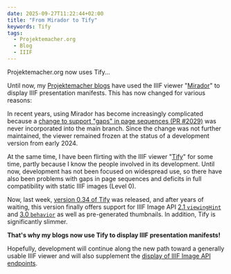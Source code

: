 ```yaml
---
date: 2025-09-27T11:22:44+02:00
title: "From Mirador to Tify"
keywords: Tify
tags:
  - Projektemacher.org
  - Blog
  - IIIF
---
```

Projektemacher.org now uses Tify...
<!--more-->

Until now, my [Projektemacher blogs](https://projektemacher.org/blogs/) have used the IIIF viewer "[Mirador](https://projectmirador.org/)" to display IIIF presentation manifests. This has now changed for various reasons:

In recent years, using Mirador has become increasingly complicated because a [change to support "gaps" in page sequences (PR #2029)](https://github.com/ProjectMirador/mirador/pull/3029) was never incorporated into the main branch. Since the change was not further maintained, the viewer remained frozen at the status of a development version from early 2024.

At the same time, I have been flirting with the IIIF viewer "[Tify](https://tify.rocks/)" for some time, partly because I know the people involved in its development. Until now, development has not been focused on widespread use, so there have also been problems with gaps in page sequences and deficits in full compatibility with static IIIF images (Level 0).

Now, last week, [version 0.34 of Tify](https://github.com/tify-iiif-viewer/tify/releases/tag/v0.34.0) was released, and after years of waiting, this version finally offers support for IIIF Image API [2.1 `viewingHint`](https://iiif.io/api/presentation/2.1/#viewinghint) and [3.0 `behavior`](https://iiif.io/api/presentation/3.0/#behavior) as well as pre-generated thumbnails. In addition, Tify is significantly slimmer.

**That's why my blogs now use Tify to display IIIF presentation manifests!**

Hopefully, development will continue along the new path toward a generally usable IIIF viewer and will also supplement the [display of IIIF Image API endpoints](https://github.com/tify-iiif-viewer/tify/issues/129).
